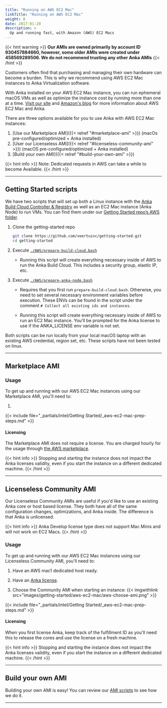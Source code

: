 ```yaml
---
title: "Running on AWS EC2 Mac"
linkTitle: "Running on AWS EC2 Mac"
weight: 8
date: 2017-01-20
description: >
  Up and running fast, with Amazon (AWS) EC2 Macs
---
```


{{< hint warning >}}
**Our AMIs are owned primarily by account ID 930457884660, however, some older AMIs were created under 458569289506. We do not recommend trusting any other Anka AMIs**
{{< /hint >}}

Customers often find that purchasing and managing their own hardware can become a burden. This is why we recommend using AWS EC2 Mac instances to Anka Virtualization software.

With Anka installed on your AWS EC2 Mac instance, you can run ephemeral macOS VMs as well as optimize the instance cost by running more than one at a time. [Visit our site](https://veertu.com/aws-ec2-mac/) and [Amazon's blog](https://aws.amazon.com/blogs/compute/getting-started-with-anka-on-ec2-mac-instances/) for more information about AWS EC2 Mac and Anka.

There are three options available for you to use Anka with AWS EC2 Mac instances:

1. [Use our Marketplace AMI]({{< relref "#marketplace-ami" >}}) (macOs pre-configured/optimized + Anka installed)
2. [User our Licenseless AMI]({{< relref "#licenseless-community-ami" >}}) (macOS pre-configured/optimized + Anka installed)
3. [Build your own AMI]({{< relref "#build-your-own-ami" >}})

{{< hint info >}}
Note: Dedicated requests in AWS can take a while to become Available.
{{< /hint >}}

---

## Getting Started scripts

We have two scripts that will set up both a Linux instance with the [Anka Build Cloud Controller & Registry](https://veertu.com/anka-build/) as well as an EC2 Mac instance (Anka Node) to run VMs. You can find them under our [Getting Started repo’s AWS folder](https://github.com/veertuinc/getting-started#aws-aws).

1. Clone the getting-started repo

    ```bash
    git clone https://github.com/veertuinc/getting-started.git
    cd getting-started
    ```

2. Execute [`./AWS/prepare-build-cloud.bash`](https://github.com/veertuinc/getting-started/blob/master/AWS/prepare-build-cloud.bash)
    - Running this script will create everything necessary inside of AWS to run the Anka Build Cloud. This includes a security group, elastic IP, etc.

3. Execute [`./AWS/prepare-anka-node.bash`](https://github.com/veertuinc/getting-started/blob/master/AWS/prepare-anka-node.bash)

    - Requires that you first run `prepare-build-cloud.bash`. Otherwise, you need to set several necessary environment variables before execution. These ENVs can be found in the script under the comment `# Collect all existing ids and instances`.

    - Running this script will create everything necessary inside of AWS to run an EC2 Mac instance. You’ll be prompted for the Anka license to use if the ANKA_LICENSE env variable is not set.

Both scripts can be run locally from your local macOS laptop with an existing AWS credential, region set, etc. These scripts have not been tested on linux.

---

## Marketplace AMI

### Usage

To get up and running with our AWS EC2 Mac instances using our Marketplace AMI, you'll need to:

1. 

{{< include file="_partials/intel/Getting Started/_aws-ec2-mac-prep-steps.md" >}}

#### Licensing

The Marketplace AMI does not require a license. You are charged hourly for the usage through [the AWS marketplace](https://docs.aws.amazon.com/marketplace/latest/userguide/pricing.html).

{{< hint info >}}
Stopping and starting the instance does not impact the Anka licenses validity, even if you start the instance on a different dedicated machine.
{{< /hint >}}

---

## Licenseless Community AMI

Our Licenseless Community AMIs are useful if you'd like to use an existing Anka core or host based license. They both have all of the same configuration changes, optimizations, and Anka inside. The difference is that Anka is unlicensed.

{{< hint info >}}
Anka Develop license type does not support Mac Minis and will not work on EC2 Macs.
{{< /hint >}}

### Usage

To get up and running with our AWS EC2 Mac instances using our Licenseless Community AMI, you'll need to:

1. Have an AWS mac1 dedicated host ready.

2. Have an [Anka license](https://veertu.com/anka-build-trial/).

3. Choose the Community AMI when starting an instance:
  {{< imgwithlink src="images/getting-started/aws-ec2-mac/aws-choose-ami.png" >}}

{{< include file="_partials/intel/Getting Started/_aws-ec2-mac-prep-steps.md" >}}

#### Licensing

When you first license Anka, keep track of the fulfillment ID as you'll need this to release the cores and use the license on a fresh machine.

{{< hint info >}}
Stopping and starting the instance does not impact the Anka licenses validity, even if you start the instance on a different dedicated machine.
{{< /hint >}}

---

## Build your own AMI

Building your own AMI is easy! You can review our [AMI scripts](https://github.com/veertuinc/aws-ec2-mac-amis) to see how we do it.

---